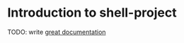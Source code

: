 # Introduction to shell-project

TODO: write [great documentation](http://jacobian.org/writing/what-to-write/)
